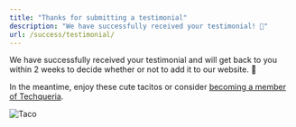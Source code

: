 ```yaml
---
title: "Thanks for submitting a testimonial"
description: "We have successfully received your testimonial! 💛"
url: /success/testimonial/
---
```


We have successfully received your testimonial and will get back to you within 2 weeks to decide whether or not to add it to our website. 📝

In the meantime, enjoy these cute tacitos or consider [becoming a member of Techqueria](/join/).

<div class="mb-2"></div>

![Taco](https://media.giphy.com/media/pYCdxGyLFSwgw/source.gif)
